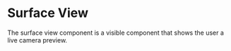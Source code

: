# Surface View

The surface view component is a visible component that shows the user a live camera preview.

